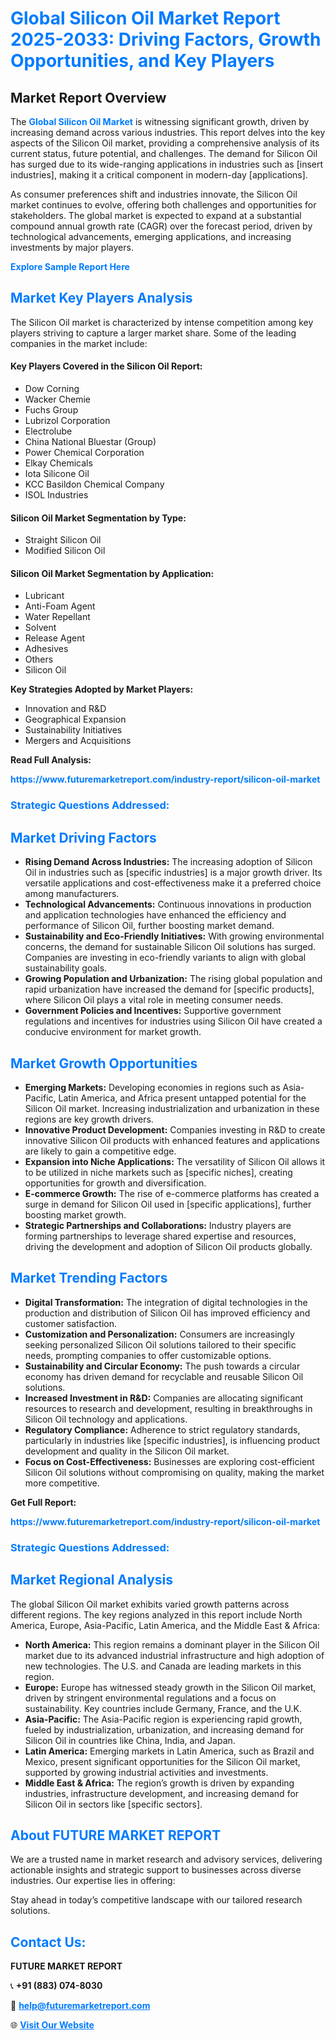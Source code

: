 <h1 style="color: #007BFF;">Global Silicon Oil Market Report 2025-2033: Driving Factors, Growth Opportunities, and Key Players</h1>

<section id="overview">
<h2>Market Report Overview</h2>
<p>The <a href="https://www.futuremarketreport.com/industry-report/silicon-oil-market" style="color: #007BFF; text-decoration: none;"><strong>Global Silicon Oil Market</strong></a> is witnessing significant growth, driven by increasing demand across various industries. This report delves into the key aspects of the Silicon Oil market, providing a comprehensive analysis of its current status, future potential, and challenges. The demand for Silicon Oil has surged due to its wide-ranging applications in industries such as [insert industries], making it a critical component in modern-day [applications].</p>
<p>As consumer preferences shift and industries innovate, the Silicon Oil market continues to evolve, offering both challenges and opportunities for stakeholders. The global market is expected to expand at a substantial compound annual growth rate (CAGR) over the forecast period, driven by technological advancements, emerging applications, and increasing investments by major players.</p>
</section>

<section id="overview">
<p><a href="https://www.futuremarketreport.com/request-sample/reportId=120467" style="color: #007BFF; text-decoration: none;"><strong>Explore Sample Report Here</strong></a></p>
</section>

<section id="key-players">
<h2 style="color: #007BFF;">Market Key Players Analysis</h2>
<p>The Silicon Oil market is characterized by intense competition among key players striving to capture a larger market share. Some of the leading companies in the market include:</p>
<h4>Key Players Covered in the Silicon Oil Report:</h4>
<ul><li>Dow Corning</li><li>Wacker Chemie</li><li>Fuchs Group</li><li>Lubrizol Corporation</li><li>Electrolube</li><li>China National Bluestar (Group)</li><li>Power Chemical Corporation</li><li>Elkay Chemicals</li><li>Iota Silicone Oil</li><li>KCC Basildon Chemical Company</li><li>ISOL Industries</li></ul>
<h4>Silicon Oil Market Segmentation by Type:</h4>
<ul><li>Straight Silicon Oil</li><li>Modified Silicon Oil</li></ul>

<h4>Silicon Oil Market Segmentation by Application:</h4>
<ul><li>Lubricant</li><li>Anti-Foam Agent</li><li>Water Repellant</li><li>Solvent</li><li>Release Agent</li><li>Adhesives</li><li>Others</li><li>Silicon Oil</li></ul>
<p><strong>Key Strategies Adopted by Market Players:</strong></p>
<ul>
<li>Innovation and R&D</li>
<li>Geographical Expansion</li>
<li>Sustainability Initiatives</li>
<li>Mergers and Acquisitions</li>
</ul>
</section>

<section>
<p><strong>Read Full Analysis: </strong></p><a href="https://www.futuremarketreport.com/industry-report/silicon-oil-market" style="color: #007BFF; text-decoration: none;"><strong>https://www.futuremarketreport.com/industry-report/silicon-oil-market</strong></a>
<h3 style="color: #007BFF;">Strategic Questions Addressed:</h3>
</section>

<section id="driving-factors">
<h2 style="color: #007BFF;">Market Driving Factors</h2>
<ul>
<li><strong>Rising Demand Across Industries:</strong> The increasing adoption of Silicon Oil in industries such as [specific industries] is a major growth driver. Its versatile applications and cost-effectiveness make it a preferred choice among manufacturers.</li>
<li><strong>Technological Advancements:</strong> Continuous innovations in production and application technologies have enhanced the efficiency and performance of Silicon Oil, further boosting market demand.</li>
<li><strong>Sustainability and Eco-Friendly Initiatives:</strong> With growing environmental concerns, the demand for sustainable Silicon Oil solutions has surged. Companies are investing in eco-friendly variants to align with global sustainability goals.</li>
<li><strong>Growing Population and Urbanization:</strong> The rising global population and rapid urbanization have increased the demand for [specific products], where Silicon Oil plays a vital role in meeting consumer needs.</li>
<li><strong>Government Policies and Incentives:</strong> Supportive government regulations and incentives for industries using Silicon Oil have created a conducive environment for market growth.</li>
</ul>
</section>

<section id="growth-opportunities">
<h2 style="color: #007BFF;">Market Growth Opportunities</h2>
<ul>
<li><strong>Emerging Markets:</strong> Developing economies in regions such as Asia-Pacific, Latin America, and Africa present untapped potential for the Silicon Oil market. Increasing industrialization and urbanization in these regions are key growth drivers.</li>
<li><strong>Innovative Product Development:</strong> Companies investing in R&D to create innovative Silicon Oil products with enhanced features and applications are likely to gain a competitive edge.</li>
<li><strong>Expansion into Niche Applications:</strong> The versatility of Silicon Oil allows it to be utilized in niche markets such as [specific niches], creating opportunities for growth and diversification.</li>
<li><strong>E-commerce Growth:</strong> The rise of e-commerce platforms has created a surge in demand for Silicon Oil used in [specific applications], further boosting market growth.</li>
<li><strong>Strategic Partnerships and Collaborations:</strong> Industry players are forming partnerships to leverage shared expertise and resources, driving the development and adoption of Silicon Oil products globally.</li>
</ul>
</section>

<section id="trending-factors">
<h2 style="color: #007BFF;">Market Trending Factors</h2>
<ul>
<li><strong>Digital Transformation:</strong> The integration of digital technologies in the production and distribution of Silicon Oil has improved efficiency and customer satisfaction.</li>
<li><strong>Customization and Personalization:</strong> Consumers are increasingly seeking personalized Silicon Oil solutions tailored to their specific needs, prompting companies to offer customizable options.</li>
<li><strong>Sustainability and Circular Economy:</strong> The push towards a circular economy has driven demand for recyclable and reusable Silicon Oil solutions.</li>
<li><strong>Increased Investment in R&D:</strong> Companies are allocating significant resources to research and development, resulting in breakthroughs in Silicon Oil technology and applications.</li>
<li><strong>Regulatory Compliance:</strong> Adherence to strict regulatory standards, particularly in industries like [specific industries], is influencing product development and quality in the Silicon Oil market.</li>
<li><strong>Focus on Cost-Effectiveness:</strong> Businesses are exploring cost-efficient Silicon Oil solutions without compromising on quality, making the market more competitive.</li>
</ul>
</section>

<section>
<p><strong>Get Full Report: </strong></p><a href="https://www.futuremarketreport.com/industry-report/silicon-oil-market" style="color: #007BFF; text-decoration: none;"><strong>https://www.futuremarketreport.com/industry-report/silicon-oil-market</strong></a>
<h3 style="color: #007BFF;">Strategic Questions Addressed:</h3>
</section>


<section id="regional-analysis">
<h2 style="color: #007BFF;">Market Regional Analysis</h2>
<p>The global Silicon Oil market exhibits varied growth patterns across different regions. The key regions analyzed in this report include North America, Europe, Asia-Pacific, Latin America, and the Middle East & Africa:</p>
<ul>
<li><strong>North America:</strong> This region remains a dominant player in the Silicon Oil market due to its advanced industrial infrastructure and high adoption of new technologies. The U.S. and Canada are leading markets in this region.</li>
<li><strong>Europe:</strong> Europe has witnessed steady growth in the Silicon Oil market, driven by stringent environmental regulations and a focus on sustainability. Key countries include Germany, France, and the U.K.</li>
<li><strong>Asia-Pacific:</strong> The Asia-Pacific region is experiencing rapid growth, fueled by industrialization, urbanization, and increasing demand for Silicon Oil in countries like China, India, and Japan.</li>
<li><strong>Latin America:</strong> Emerging markets in Latin America, such as Brazil and Mexico, present significant opportunities for the Silicon Oil market, supported by growing industrial activities and investments.</li>
<li><strong>Middle East & Africa:</strong> The region’s growth is driven by expanding industries, infrastructure development, and increasing demand for Silicon Oil in sectors like [specific sectors].</li>
</ul>
</section>

<footer>
<h2 style="color: #007BFF;">About FUTURE MARKET REPORT</h2>
<p>We are a trusted name in market research and advisory services, delivering actionable insights and strategic support to businesses across diverse industries. Our expertise lies in offering:</p>

<p>Stay ahead in today’s competitive landscape with our tailored research solutions.</p>

<h2 style="color: #007BFF;">Contact Us:</h2>
<p><strong>FUTURE MARKET REPORT</strong></p>
<p>📞 <strong>+91 (883) 074-8030</strong></p>
<p>📧 <strong><a href="mailto:help@futuremarketreport.com" style="color: #007BFF;">help@futuremarketreport.com</a></strong></p>
<p>🌐 <strong><a href="https://www.futuremarketreport.com/" style="color: #007BFF;">Visit Our Website</a></strong></p>
</footer>